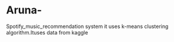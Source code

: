 # Aruna-
Spotify_music_recommendation system
it uses k-means clustering algorithm.Ituses data from kaggle
